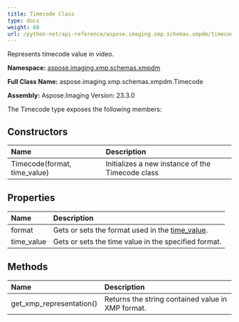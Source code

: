```yaml
---
title: Timecode Class
type: docs
weight: 60
url: /python-net/api-reference/aspose.imaging.xmp.schemas.xmpdm/timecode/
---
```


Represents timecode value in video.

**Namespace:** [aspose.imaging.xmp.schemas.xmpdm](/imaging/python-net/api-reference/aspose.imaging.xmp.schemas.xmpdm/)

**Full Class Name:** aspose.imaging.xmp.schemas.xmpdm.Timecode

**Assembly:**  Aspose.Imaging Version: 23.3.0

The Timecode type exposes the following members:
## **Constructors**
|**Name**|**Description**|
| :- | :- |
|Timecode(format, time_value)|Initializes a new instance of the Timecode class|
## **Properties**
|**Name**|**Description**|
| :- | :- |
|format|Gets or sets the format used in the [time_value](/imaging/python-net/api-reference/aspose.imaging.xmp.schemas.xmpdm/timecode/).|
|time_value|Gets or sets the time value in the specified format.|
## **Methods**
|**Name**|**Description**|
| :- | :- |
|get_xmp_representation()|Returns the string contained value in XMP format.|
